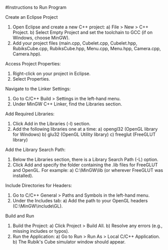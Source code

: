 #Instructions to Run Program

Create an Eclipse Project

1. Open Eclipse and create a new C++ project: a) File > New > C++ Project. b) Select Empty Project and set the toolchain to GCC (if on Windows, choose MinGW).
2. Add your project files (main.cpp, Cubelet.cpp, Cubelet.hpp, RubiksCube.cpp, RubiksCube.hpp, Menu.cpp, Menu.hpp, Camera.cpp, Camera.hpp).

Access Project Properties:

1. Right-click on your project in Eclipse.
2. Select Properties.

Navigate to the Linker Settings:

1. Go to C/C++ Build > Settings in the left-hand menu.
2. Under MinGW C++ Linker, find the Libraries section.

Add Required Libraries:

1. Click Add in the Libraries (-l) section.
2. Add the following libraries one at a time: a) opengl32 (OpenGL library for Windows) b) glu32 (OpenGL Utility library) c) freeglut (FreeGLUT library)

Add the Library Search Path:

1. Below the Libraries section, there is a Library Search Path (-L) option.
2. Click Add and specify the folder containing the .lib files for FreeGLUT and OpenGL. For example: a) C:\MinGW\lib (or wherever FreeGLUT was installed).

Include Directories for Headers:

1. Go to C/C++ General > Paths and Symbols in the left-hand menu.
2. Under the Includes tab: a) Add the path to your OpenGL headers (C:\MinGW\include\GL).

Build and Run

1. Build the Project: a) Click Project > Build All. b) Resolve any errors (e.g., missing includes or typos).
2. Run the Application: a) Go to Run > Run As > Local C/C++ Application. b) The Rubik's Cube simulator window should appear.